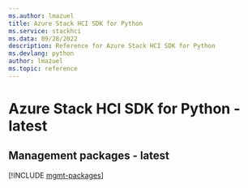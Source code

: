 ```yaml
---
ms.author: lmazuel
title: Azure Stack HCI SDK for Python
ms.service: stackhci
ms.data: 09/28/2022
description: Reference for Azure Stack HCI SDK for Python
ms.devlang: python
author: lmazuel
ms.topic: reference
---
```

# Azure Stack HCI SDK for Python - latest

## Management packages - latest
[!INCLUDE [mgmt-packages](stack-hci-mgmt-index.md)]